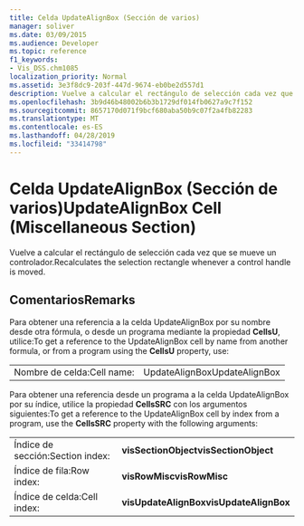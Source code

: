 ```yaml
---
title: Celda UpdateAlignBox (Sección de varios)
manager: soliver
ms.date: 03/09/2015
ms.audience: Developer
ms.topic: reference
f1_keywords:
- Vis_DSS.chm1085
localization_priority: Normal
ms.assetid: 3e3f8dc9-203f-447d-9674-eb0be2d557d1
description: Vuelve a calcular el rectángulo de selección cada vez que se mueve un controlador.
ms.openlocfilehash: 3b9d46b48002b6b3b1729df014fb0627a9c7f152
ms.sourcegitcommit: 8657170d071f9bcf680aba50b9c07f2a4fb82283
ms.translationtype: MT
ms.contentlocale: es-ES
ms.lasthandoff: 04/28/2019
ms.locfileid: "33414798"
---
```

# <a name="updatealignbox-cell-miscellaneous-section"></a><span data-ttu-id="41125-103">Celda UpdateAlignBox (Sección de varios)</span><span class="sxs-lookup"><span data-stu-id="41125-103">UpdateAlignBox Cell (Miscellaneous Section)</span></span>

<span data-ttu-id="41125-104">Vuelve a calcular el rectángulo de selección cada vez que se mueve un controlador.</span><span class="sxs-lookup"><span data-stu-id="41125-104">Recalculates the selection rectangle whenever a control handle is moved.</span></span>
  
## <a name="remarks"></a><span data-ttu-id="41125-105">Comentarios</span><span class="sxs-lookup"><span data-stu-id="41125-105">Remarks</span></span>

<span data-ttu-id="41125-106">Para obtener una referencia a la celda UpdateAlignBox por su nombre desde otra fórmula, o desde un programa mediante la propiedad **CellsU**, utilice:</span><span class="sxs-lookup"><span data-stu-id="41125-106">To get a reference to the UpdateAlignBox cell by name from another formula, or from a program using the **CellsU** property, use:</span></span> 
  
|||
|:-----|:-----|
| <span data-ttu-id="41125-107">Nombre de celda:</span><span class="sxs-lookup"><span data-stu-id="41125-107">Cell name:</span></span>  <br/> | <span data-ttu-id="41125-108">UpdateAlignBox</span><span class="sxs-lookup"><span data-stu-id="41125-108">UpdateAlignBox</span></span>  <br/> |
   
<span data-ttu-id="41125-109">Para obtener una referencia desde un programa a la celda UpdateAlignBox por su índice, utilice la propiedad **CellsSRC** con los argumentos siguientes:</span><span class="sxs-lookup"><span data-stu-id="41125-109">To get a reference to the UpdateAlignBox cell by index from a program, use the **CellsSRC** property with the following arguments:</span></span> 
  
|||
|:-----|:-----|
| <span data-ttu-id="41125-110">Índice de sección:</span><span class="sxs-lookup"><span data-stu-id="41125-110">Section index:</span></span>  <br/> |<span data-ttu-id="41125-111">**visSectionObject**</span><span class="sxs-lookup"><span data-stu-id="41125-111">**visSectionObject**</span></span> <br/> |
| <span data-ttu-id="41125-112">Índice de fila:</span><span class="sxs-lookup"><span data-stu-id="41125-112">Row index:</span></span>  <br/> |<span data-ttu-id="41125-113">**visRowMisc**</span><span class="sxs-lookup"><span data-stu-id="41125-113">**visRowMisc**</span></span> <br/> |
| <span data-ttu-id="41125-114">Índice de celda:</span><span class="sxs-lookup"><span data-stu-id="41125-114">Cell index:</span></span>  <br/> |<span data-ttu-id="41125-115">**visUpdateAlignBox**</span><span class="sxs-lookup"><span data-stu-id="41125-115">**visUpdateAlignBox**</span></span> <br/> |
   

